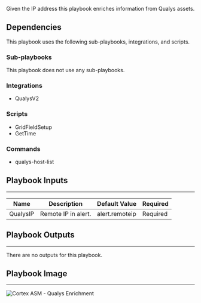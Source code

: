 Given the IP address this playbook enriches information from Qualys assets.

## Dependencies

This playbook uses the following sub-playbooks, integrations, and scripts.

### Sub-playbooks

This playbook does not use any sub-playbooks.

### Integrations

* QualysV2

### Scripts

* GridFieldSetup
* GetTime

### Commands

* qualys-host-list

## Playbook Inputs

---

| **Name** | **Description** | **Default Value** | **Required** |
| --- | --- | --- | --- |
| QualysIP | Remote IP in alert. | alert.remoteip | Required |

## Playbook Outputs

---
There are no outputs for this playbook.

## Playbook Image

---

![Cortex ASM - Qualys Enrichment](../doc_files/Cortex_ASM_-_Qualys_Enrichment.png)
